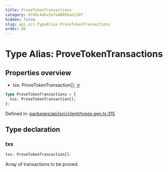 ```yaml
---
title: ProveTokenTransactions
category: 6749c4dba3a7a4005bae1197
hidden: false
slug: api.src.TypeAlias.ProveTokenTransactions
order: 86
---
```


# Type Alias: ProveTokenTransactions

## Properties overview

- txs:  ProveTokenTransaction[]; [↗](#txs)

```ts
type ProveTokenTransactions = {
  txs: ProveTokenTransaction[];
};
```

Defined in: [packages/api/src/client/types.gen.ts:315](https://github.com/zkcloudworker/minatokens-lib/blob/main/packages/api/src/client/types.gen.ts#L315)

## Type declaration

### txs

```ts
txs: ProveTokenTransaction[];
```

Array of transactions to be proved.
